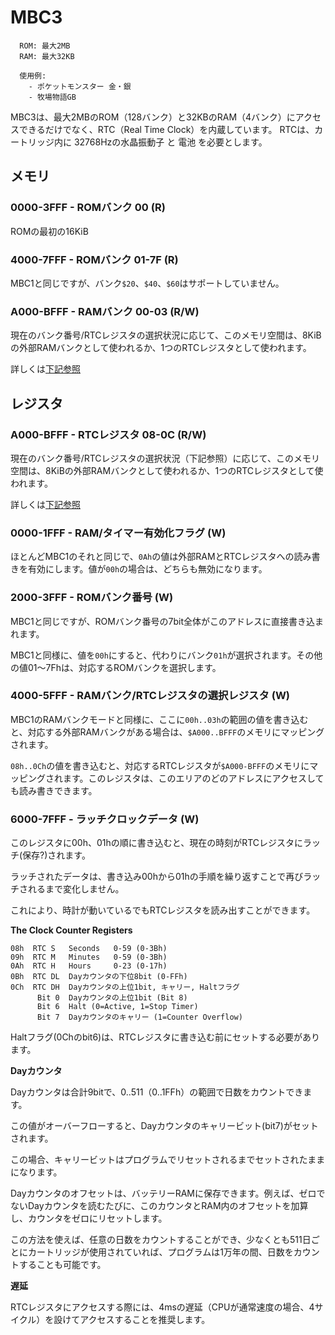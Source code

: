 # MBC3

```
  ROM: 最大2MB
  RAM: 最大32KB

  使用例:
    - ポケットモンスター 金・銀
    - 牧場物語GB
```

MBC3は、最大2MBのROM（128バンク）と32KBのRAM（4バンク）にアクセスできるだけでなく、RTC（Real Time Clock）を内蔵しています。
RTCは、カートリッジ内に 32768Hzの水晶振動子 と 電池 を必要とします。

## メモリ

### 0000-3FFF - ROMバンク 00 (R)

ROMの最初の16KiB

### 4000-7FFF - ROMバンク 01-7F (R)

MBC1と同じですが、バンク`$20`、`$40`、`$60`はサポートしていません。

### A000-BFFF - RAMバンク 00-03 (R/W)

現在のバンク番号/RTCレジスタの選択状況に応じて、このメモリ空間は、8KiBの外部RAMバンクとして使われるか、1つのRTCレジスタとして使われます。

詳しくは[下記参照](#4000-5fff---ramバンクrtcレジスタの選択レジスタ-w)

## レジスタ

### A000-BFFF - RTCレジスタ 08-0C (R/W)

現在のバンク番号/RTCレジスタの選択状況（下記参照）に応じて、このメモリ空間は、8KiBの外部RAMバンクとして使われるか、1つのRTCレジスタとして使われます。

詳しくは[下記参照](#4000-5fff---ramバンクrtcレジスタの選択レジスタ-w)

### 0000-1FFF - RAM/タイマー有効化フラグ (W)

ほとんどMBC1のそれと同じで、`0Ah`の値は外部RAMとRTCレジスタへの読み書きを有効にします。値が`00h`の場合は、どちらも無効になります。

### 2000-3FFF - ROMバンク番号 (W)

MBC1と同じですが、ROMバンク番号の7bit全体がこのアドレスに直接書き込まれます。

MBC1と同様に、値を`00h`にすると、代わりにバンク`01h`が選択されます。その他の値01～7Fhは、対応するROMバンクを選択します。

### 4000-5FFF - RAMバンク/RTCレジスタの選択レジスタ (W)

MBC1のRAMバンクモードと同様に、ここに`00h..03h`の範囲の値を書き込むと、対応する外部RAMバンクがある場合は、`$A000..BFFF`のメモリにマッピングされます。

`08h..0Ch`の値を書き込むと、対応するRTCレジスタが`$A000-BFFF`のメモリにマッピングされます。このレジスタは、このエリアのどのアドレスにアクセスしても読み書きできます。

### 6000-7FFF - ラッチクロックデータ (W)

このレジスタに00h、01hの順に書き込むと、現在の時刻がRTCレジスタにラッチ(保存?)されます。

ラッチされたデータは、書き込み00hから01hの手順を繰り返すことで再びラッチされるまで変化しません。

これにより、時計が動いているでもRTCレジスタを読み出すことができます。

**The Clock Counter Registers**

```
08h  RTC S   Seconds   0-59 (0-3Bh)
09h  RTC M   Minutes   0-59 (0-3Bh)
0Ah  RTC H   Hours     0-23 (0-17h)
0Bh  RTC DL  Dayカウンタの下位8bit (0-FFh)
0Ch  RTC DH  Dayカウンタの上位1bit, キャリー, Haltフラグ
      Bit 0  Dayカウンタの上位1bit (Bit 8)
      Bit 6  Halt (0=Active, 1=Stop Timer)
      Bit 7  Dayカウンタのキャリー (1=Counter Overflow)
```

Haltフラグ(0Chのbit6)は、RTCレジスタに書き込む前にセットする必要があります。

**Dayカウンタ**

Dayカウンタは合計9bitで、0..511（0..1FFh）の範囲で日数をカウントできます。

この値がオーバーフローすると、Dayカウンタのキャリービット(bit7)がセットされます。

この場合、キャリービットはプログラムでリセットされるまでセットされたままになります。

Dayカウンタのオフセットは、バッテリーRAMに保存できます。例えば、ゼロでないDayカウンタを読むたびに、このカウンタとRAM内のオフセットを加算し、カウンタをゼロにリセットします。

この方法を使えば、任意の日数をカウントすることができ、少なくとも511日ごとにカートリッジが使用されていれば、プログラムは1万年の間、日数をカウントすることも可能です。

**遅延**

RTCレジスタにアクセスする際には、4msの遅延（CPUが通常速度の場合、4サイクル）を設けてアクセスすることを推奨します。

